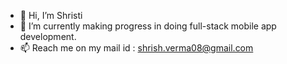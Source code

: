 - 👋 Hi, I’m Shristi
- 🌱 I’m currently making progress in doing full-stack mobile app development.
- 📫 Reach me on my mail id : shrish.verma08@gmail.com

<!---
Shristicodes/Shristicodes is a ✨ special ✨ repository because its `README.md` (this file) appears on your GitHub profile.
You can click the Preview link to take a look at your changes.
--->
